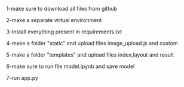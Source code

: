 1-make sure to download all files from github

2-make a separate virtual environment

3-install everything present in requirements.txt

4-make a folder "static" and upload files image_upload.js and custom 

5-make a folder "templates" and upload files index,layout and result

6-make sure to run file model.ipynb and save model

7-run app.py
